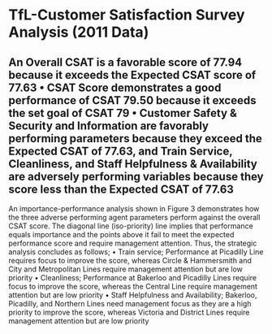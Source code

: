 # TfL-Customer Satisfaction Survey Analysis (2011 Data)
An Overall CSAT is a favorable score of 77.94 because it exceeds the Expected CSAT score of 77.63
• CSAT Score demonstrates a good performance of CSAT 79.50 because it exceeds the set goal of CSAT 79 
• Customer Safety & Security and Information are favorably performing parameters because they exceed the Expected CSAT of 77.63, and Train Service, Cleanliness, and Staff Helpfulness & Availability are adversely performing variables because they score less than the Expected CSAT of 77.63
-----------------------------------------------------------------------
 An importance-performance analysis shown in Figure 3 demonstrates how the three adverse performing agent parameters perform against the overall CSAT score. The diagonal line (iso-priority) line implies that performance equals importance and the points above it fail to meet the expected performance score and require management attention. Thus, the strategic analysis concludes as follows;
• Train service; Performance at Picadilly Line requires focus to improve the score, whereas Circle & Hammersmith and City and Metropolitan Lines require management attention but are low priority 
• Cleanliness; Performance at Bakerloo and Picadilly Lines require focus to improve the score, whereas the Central Line require management attention but are low priority 
• Staff Helpfulness and Availability; Bakerloo, Picadilly, and Northern Lines need management focus as they are a high priority to improve the score, whereas Victoria and District Lines require management attention but are low priority 

